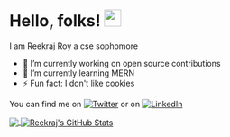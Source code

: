 <!--### Hi there 👋-->
# Hello, folks! <img src="https://raw.githubusercontent.com/MartinHeinz/MartinHeinz/master/wave.gif" width="30px">

I am Reekraj Roy a cse sophomore

- 🔭 I’m currently working on open source contributions
- 🌱 I’m currently learning MERN
- ⚡ Fun fact: I don't like cookies
<!-- Actual text -->

You can find me on [![Twitter][1.2]][1] or on [![LinkedIn][2.2]][2]

<!-- Icons -->

[1.2]: http://i.imgur.com/wWzX9uB.png (twitter icon without padding)
[2.2]: https://raw.githubusercontent.com/MartinHeinz/MartinHeinz/master/linkedin-3-16.png (LinkedIn icon without padding)

<!-- Links to your social media accounts -->

[1]: https://twitter.com/ReekrajR
[2]: https://www.linkedin.com/in/royreekraj/

<a href="https://github.com/REEKRAJROY/REEKRAJROY">
  <img align="center" src="https://github-readme-stats.vercel.app/api/top-langs/?username=REEKRAJROY&hide=java,html&title_color=ffffff&text_color=c9cacc&icon_color=2bbc8a&bg_color=1d1f21" />
</a>
<a href="https://github.com/REEKRAJROY/REEKRAJROY">
  <img align="center" src="https://github-readme-stats.vercel.app/api?username=REEKRAJROY&show_icons=true&line_height=27&count_private=true&title_color=ffffff&text_color=c9cacc&icon_color=2bbc8a&bg_color=1d1f21" alt="Reekraj's GitHub Stats" />
</a>

<!--<a href="https://github.com/REEKRAJROY/python-project-blueprint">
  <img align="center" src="https://github-readme-stats.vercel.app/api/pin/?username=REEKRAJROY&repo=python-project-blueprint&title_color=ffffff&text_color=c9cacc&icon_color=2bbc8a&bg_color=1d1f21" />
</a>-->


<!--<a href="https://github.com/REEKRAJROY/go-project-blueprint">
  <img align="center" src="https://github-readme-stats.vercel.app/api/pin/?username=REEKRAJROY&repo=go-project-blueprint&title_color=ffffff&text_color=c9cacc&icon_color=2bbc8a&bg_color=1d1f21" />
</a> -->

<!--**REEKRAJROY/REEKRAJROY** is a ✨ _special_ ✨ repository because its `README.md` (this file) appears on your GitHub profile.

Here are some ideas to get you started:--> 

<!--- 👯 I’m looking to collaborate on ...
- 🤔 I’m looking for help with ...
- 💬 Ask me about ...
- 📫 How to reach me: ...
- 😄 Pronouns: ...-->
